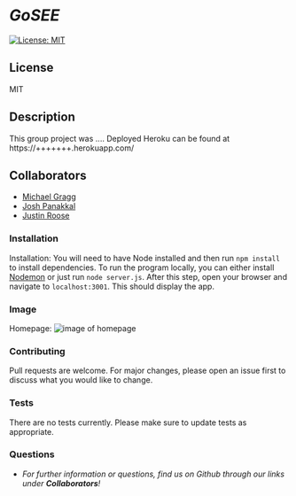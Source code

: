 # **_GoSEE_**

[![License: MIT](https://img.shields.io/badge/License-MIT-yellow.svg)](https://opensource.org/licenses/MIT)

## **License**

MIT

## **Description**

This group project was .... Deployed Heroku can be found at https://+++++++.herokuapp.com/

## **Collaborators**

- [Michael Gragg](https://github.com/mdgragg)
- [Josh Panakkal](https://github.com/jpanakkal22)
- [Justin Roose](https//github.com/jdouglasr)

### **Installation**

Installation: You will need to have Node installed and then run `npm install` to install dependencies. To run the program locally, you can either install [Nodemon](https://nodemon.io/) or just run `node server.js`. After this step, open your browser and navigate to `localhost:3001`. This should display the app.

### **Image**

Homepage:
![image of homepage](/public/assets/img/B&F-home.png)

### **Contributing**

Pull requests are welcome. For major changes, please open an issue first to discuss what you would like to change.

### **Tests**

There are no tests currently. Please make sure to update tests as appropriate.

### **Questions**

- _For further information or questions, find us on Github through our links under
  **Collaborators**!_
